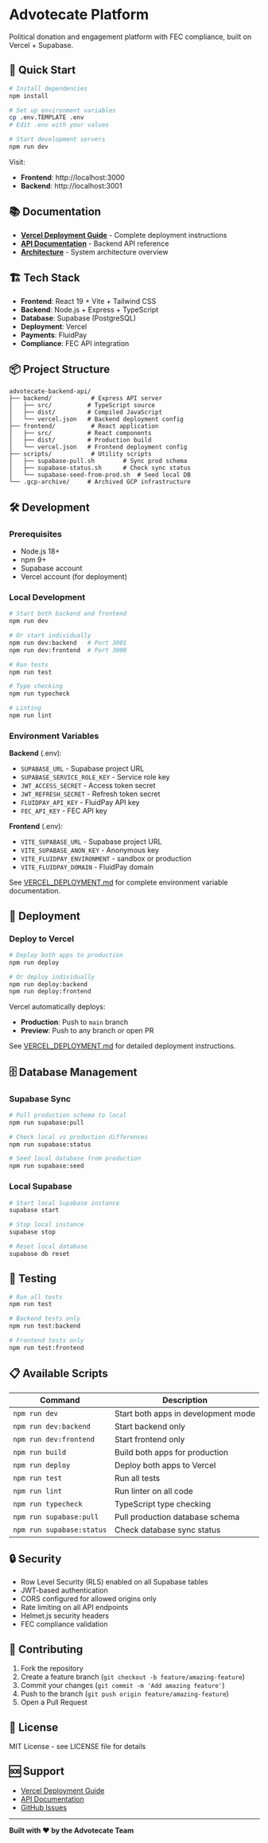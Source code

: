 # Advotecate Platform

Political donation and engagement platform with FEC compliance, built on Vercel + Supabase.

## 🚀 Quick Start

```bash
# Install dependencies
npm install

# Set up environment variables
cp .env.TEMPLATE .env
# Edit .env with your values

# Start development servers
npm run dev
```

Visit:
- **Frontend**: http://localhost:3000
- **Backend**: http://localhost:3001

## 📚 Documentation

- **[Vercel Deployment Guide](./VERCEL_DEPLOYMENT.md)** - Complete deployment instructions
- **[API Documentation](./backend/README.md)** - Backend API reference
- **[Architecture](./ADVOTECATE-ARCHITECTURE.md)** - System architecture overview

## 🏗️ Tech Stack

- **Frontend**: React 19 + Vite + Tailwind CSS
- **Backend**: Node.js + Express + TypeScript
- **Database**: Supabase (PostgreSQL)
- **Deployment**: Vercel
- **Payments**: FluidPay
- **Compliance**: FEC API integration

## 📦 Project Structure

```
advotecate-backend-api/
├── backend/           # Express API server
│   ├── src/          # TypeScript source
│   ├── dist/         # Compiled JavaScript
│   └── vercel.json   # Backend deployment config
├── frontend/          # React application
│   ├── src/          # React components
│   ├── dist/         # Production build
│   └── vercel.json   # Frontend deployment config
├── scripts/           # Utility scripts
│   ├── supabase-pull.sh        # Sync prod schema
│   ├── supabase-status.sh      # Check sync status
│   └── supabase-seed-from-prod.sh  # Seed local DB
└── .gcp-archive/     # Archived GCP infrastructure

```

## 🛠️ Development

### Prerequisites

- Node.js 18+
- npm 9+
- Supabase account
- Vercel account (for deployment)

### Local Development

```bash
# Start both backend and frontend
npm run dev

# Or start individually
npm run dev:backend   # Port 3001
npm run dev:frontend  # Port 3000

# Run tests
npm run test

# Type checking
npm run typecheck

# Linting
npm run lint
```

### Environment Variables

**Backend** (.env):
- `SUPABASE_URL` - Supabase project URL
- `SUPABASE_SERVICE_ROLE_KEY` - Service role key
- `JWT_ACCESS_SECRET` - Access token secret
- `JWT_REFRESH_SECRET` - Refresh token secret
- `FLUIDPAY_API_KEY` - FluidPay API key
- `FEC_API_KEY` - FEC API key

**Frontend** (.env):
- `VITE_SUPABASE_URL` - Supabase project URL
- `VITE_SUPABASE_ANON_KEY` - Anonymous key
- `VITE_FLUIDPAY_ENVIRONMENT` - sandbox or production
- `VITE_FLUIDPAY_DOMAIN` - FluidPay domain

See [VERCEL_DEPLOYMENT.md](./VERCEL_DEPLOYMENT.md) for complete environment variable documentation.

## 🚢 Deployment

### Deploy to Vercel

```bash
# Deploy both apps to production
npm run deploy

# Or deploy individually
npm run deploy:backend
npm run deploy:frontend
```

Vercel automatically deploys:
- **Production**: Push to `main` branch
- **Preview**: Push to any branch or open PR

See [VERCEL_DEPLOYMENT.md](./VERCEL_DEPLOYMENT.md) for detailed deployment instructions.

## 🗄️ Database Management

### Supabase Sync

```bash
# Pull production schema to local
npm run supabase:pull

# Check local vs production differences
npm run supabase:status

# Seed local database from production
npm run supabase:seed
```

### Local Supabase

```bash
# Start local Supabase instance
supabase start

# Stop local instance
supabase stop

# Reset local database
supabase db reset
```

## 🧪 Testing

```bash
# Run all tests
npm run test

# Backend tests only
npm run test:backend

# Frontend tests only
npm run test:frontend
```

## 📋 Available Scripts

| Command | Description |
|---------|-------------|
| `npm run dev` | Start both apps in development mode |
| `npm run dev:backend` | Start backend only |
| `npm run dev:frontend` | Start frontend only |
| `npm run build` | Build both apps for production |
| `npm run deploy` | Deploy both apps to Vercel |
| `npm run test` | Run all tests |
| `npm run lint` | Run linter on all code |
| `npm run typecheck` | TypeScript type checking |
| `npm run supabase:pull` | Pull production database schema |
| `npm run supabase:status` | Check database sync status |

## 🔒 Security

- Row Level Security (RLS) enabled on all Supabase tables
- JWT-based authentication
- CORS configured for allowed origins only
- Rate limiting on all API endpoints
- Helmet.js security headers
- FEC compliance validation

## 🤝 Contributing

1. Fork the repository
2. Create a feature branch (`git checkout -b feature/amazing-feature`)
3. Commit your changes (`git commit -m 'Add amazing feature'`)
4. Push to the branch (`git push origin feature/amazing-feature`)
5. Open a Pull Request

## 📝 License

MIT License - see LICENSE file for details

## 🆘 Support

- [Vercel Deployment Guide](./VERCEL_DEPLOYMENT.md)
- [API Documentation](./backend/README.md)
- [GitHub Issues](https://github.com/Advotecate/advotecate-backend-api/issues)

---

**Built with ❤️ by the Advotecate Team**
